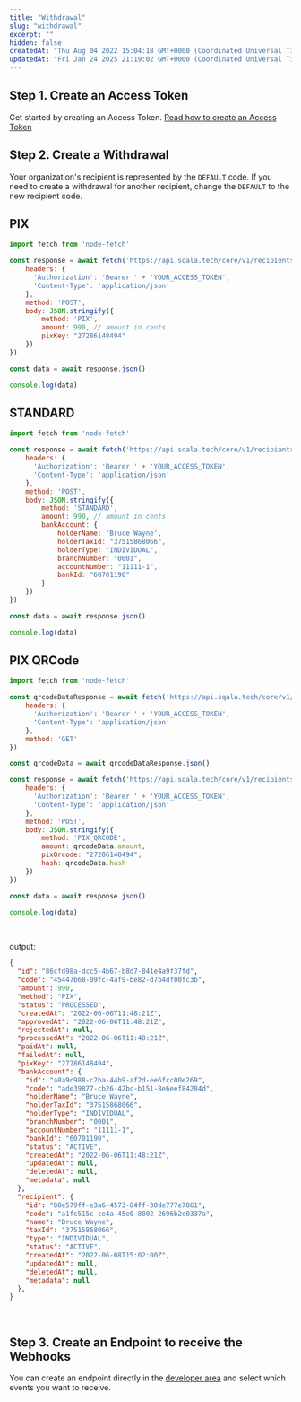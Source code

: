 ```yaml
---
title: "Withdrawal"
slug: "withdrawal"
excerpt: ""
hidden: false
createdAt: "Thu Aug 04 2022 15:04:18 GMT+0000 (Coordinated Universal Time)"
updatedAt: "Fri Jan 24 2025 21:19:02 GMT+0000 (Coordinated Universal Time)"
---
```

## Step 1. Create an Access Token

Get started by creating an Access Token. [Read how to create an Access Token](ref:authentication)

## Step 2. Create a Withdrawal

Your organization's recipient is represented by the `DEFAULT` code. If you need to create a withdrawal for another recipient, change the `DEFAULT` to the new recipient code.

## PIX

```javascript
import fetch from 'node-fetch'

const response = await fetch('https://api.sqala.tech/core/v1/recipients/DEFAULT/withdrawal', {
    headers: { 
      'Authorization': 'Bearer ' + 'YOUR_ACCESS_TOKEN',
      'Content-Type': 'application/json' 
    },
    method: 'POST',
    body: JSON.stringify({
        method: 'PIX',
        amount: 990, // amount in cents
      	pixKey: "27286148494"
    })
})

const data = await response.json()

console.log(data)
```

## STANDARD

```javascript
import fetch from 'node-fetch'

const response = await fetch('https://api.sqala.tech/core/v1/recipients/DEFAULT/withdrawal', {
    headers: { 
      'Authorization': 'Bearer ' + 'YOUR_ACCESS_TOKEN',
      'Content-Type': 'application/json' 
    },
    method: 'POST',
    body: JSON.stringify({
        method: 'STANDARD',
        amount: 990, // amount in cents
      	bankAccount: {
            holderName: 'Bruce Wayne',
            holderTaxId: "37515868066", 
            holderType: "INDIVIDUAL",
            branchNumber: "0001",
            accountNumber: "11111-1",
            bankId: "60701190"
      	}
    })
})

const data = await response.json()

console.log(data)
```

## PIX QRCode

```javascript
import fetch from 'node-fetch'

const qrcodeDataResponse = await fetch('https://api.sqala.tech/core/v1/dict/barcode?qrcode=[qrcode_here]', {
    headers: { 
      'Authorization': 'Bearer ' + 'YOUR_ACCESS_TOKEN',
      'Content-Type': 'application/json' 
    },
    method: 'GET'
})

const qrcodeData = await qrcodeDataResponse.json()

const response = await fetch('https://api.sqala.tech/core/v1/recipients/DEFAULT/withdrawal', {
    headers: { 
      'Authorization': 'Bearer ' + 'YOUR_ACCESS_TOKEN',
      'Content-Type': 'application/json' 
    },
    method: 'POST',
    body: JSON.stringify({
        method: 'PIX_QRCODE',
        amount: qrcodeData.amount,
      	pixQrcode: "27286148494",
        hash: qrcodeData.hash
    })
})

const data = await response.json()

console.log(data)
```

<br />

output:

```json
{
  "id": "86cfd98a-dcc5-4b67-b8d7-841e4a9f37fd",
  "code": "45447b68-09fc-4af9-be82-d7b4df00fc3b",
  "amount": 990,
  "method": "PIX",
  "status": "PROCESSED",
  "createdAt": "2022-06-06T11:48:21Z",
  "approvedAt": "2022-06-06T11:48:21Z",
  "rejectedAt": null,
  "processedAt": "2022-06-06T11:48:21Z",
  "paidAt": null,
  "failedAt": null,
  "pixKey": "27286148494",
  "bankAccount": {
    "id": "a8a9c988-c2ba-44b9-af2d-ee6fcc00e269",
    "code": "ade39877-cb26-42bc-b151-8e6eef84284d",
    "holderName": "Bruce Wayne",
    "holderTaxId": "37515868066",
    "holderType": "INDIVIDUAL",
    "branchNumber": "0001",
    "accountNumber": "11111-1",
    "bankId": "60701190",
    "status": "ACTIVE",
    "createdAt": "2022-06-06T11:48:21Z",
    "updatedAt": null,
    "deletedAt": null,
    "metadata": null
  },
  "recipient": {
    "id": "80e579ff-e3a6-4573-84ff-30de777e7861",
    "code": "a1fc515c-ce4a-45e0-8802-2696b2c0337a",
    "name": "Bruce Wayne",
    "taxId": "37515868066",
    "type": "INDIVIDUAL",
    "status": "ACTIVE",
    "createdAt": "2022-06-08T15:02:00Z",
    "updatedAt": null,
    "deletedAt": null,
    "metadata": null
  },
}
```

<br />

## 

## Step 3. Create an Endpoint to receive the Webhooks

You can create an endpoint directly in the [developer area](https://developer.sqala.tech/pt-BR/apps) and select which events you want to receive.
